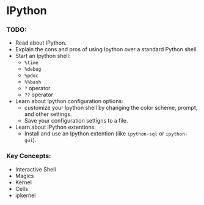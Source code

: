 # IPython

### TODO:
- Read about IPython.
- Explain the cons and pros of using Ipython over a standard Python shell.
- Start an Ipython shell:
    - `%time`
    - `%debug`
    - `%pdoc`
    - `%%bash`
    - `?` operator
    - `??` operator
- Learn about Ipython configuration options:
    - customize your Ipython shell by changing the color scheme, prompt, and other settings.
    - Save your configuration settigns to a file.
- Learn about IPython extentions:
    - Install and use an Ipython extention (like `ipython-sql` or `ipython-gui`).


### Key Concepts:
- Interactive Shell
- Magics
- Kernel
- Cells
- ipkernel
